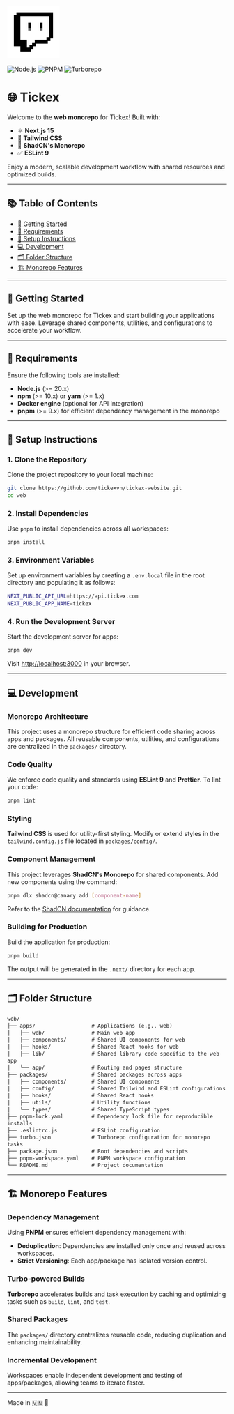 <img src="assets/tkx.png" alt="tickex logo" width="120" height="120">

![Node.js](https://img.shields.io/badge/node-%3E%3D20.x-green.svg)
![PNPM](https://img.shields.io/badge/pnpm-%3E%3D9.x-yellow.svg)
![Turborepo](https://img.shields.io/badge/turbo-monorepo-orange.svg)

# 🌐 Tickex

Welcome to the **web monorepo** for Tickex! Built with:

- ⚛️ **Next.js 15**
- 🎨 **Tailwind CSS**
- 🧩 **ShadCN's Monorepo**
- ✅ **ESLint 9**

Enjoy a modern, scalable development workflow with shared resources and optimized builds.

---

## 📚 Table of Contents

- [🚀 Getting Started](#-getting-started)
- [🔧 Requirements](#-requirements)
- [📂 Setup Instructions](#-setup-instructions)
- [💻 Development](#-development)
- [🗂️ Folder Structure](#️-folder-structure)
- [🏗️ Monorepo Features](#️-monorepo-features)

---

## 🚀 Getting Started

Set up the web monorepo for Tickex and start building your applications with ease. Leverage shared components, utilities, and configurations to accelerate your workflow.

---

## 🔧 Requirements

Ensure the following tools are installed:

- **Node.js** (>= 20.x)
- **npm** (>= 10.x) or **yarn** (>= 1.x)
- **Docker engine** (optional for API integration)
- **pnpm** (>= 9.x) for efficient dependency management in the monorepo

---

## 📂 Setup Instructions

### 1. Clone the Repository

Clone the project repository to your local machine:

```bash
git clone https://github.com/tickexvn/tickex-website.git
cd web
```

### 2. Install Dependencies

Use `pnpm` to install dependencies across all workspaces:

```bash
pnpm install
```

### 3. Environment Variables

Set up environment variables by creating a `.env.local` file in the root directory and populating it as follows:

```bash
NEXT_PUBLIC_API_URL=https://api.tickex.com
NEXT_PUBLIC_APP_NAME=tickex
```

### 4. Run the Development Server

Start the development server for apps:

```bash
pnpm dev
```

Visit [http://localhost:3000](http://localhost:3000) in your browser.

---

## 💻 Development

### Monorepo Architecture

This project uses a monorepo structure for efficient code sharing across apps and packages. All reusable components, utilities, and configurations are centralized in the `packages/` directory.

### Code Quality

We enforce code quality and standards using **ESLint 9** and **Prettier**. To lint your code:

```bash
pnpm lint
```

### Styling

**Tailwind CSS** is used for utility-first styling. Modify or extend styles in the `tailwind.config.js` file located in `packages/config/`.

### Component Management

This project leverages **ShadCN's Monorepo** for shared components. Add new components using the command:

```bash
pnpm dlx shadcn@canary add [component-name]
```

Refer to the [ShadCN documentation](https://ui.shadcn.com/docs) for guidance.

### Building for Production

Build the application for production:

```bash
pnpm build
```

The output will be generated in the `.next/` directory for each app.

---

## 🗂️ Folder Structure

```plaintext
web/
├── apps/                  # Applications (e.g., web)
│   ├── web/               # Main web app
│   ├── components/        # Shared UI components for web
│   ├── hooks/             # Shared React hooks for web
│   ├── lib/               # Shared library code specific to the web app
│   └── app/               # Routing and pages structure
├── packages/              # Shared packages across apps
│   ├── components/        # Shared UI components
│   ├── config/            # Shared Tailwind and ESLint configurations
│   ├── hooks/             # Shared React hooks
│   ├── utils/             # Utility functions
│   └── types/             # Shared TypeScript types
├── pnpm-lock.yaml         # Dependency lock file for reproducible installs
├── .eslintrc.js           # ESLint configuration
├── turbo.json             # Turborepo configuration for monorepo tasks
├── package.json           # Root dependencies and scripts
├── pnpm-workspace.yaml    # PNPM workspace configuration
└── README.md              # Project documentation
```

---

## 🏗️ Monorepo Features

### Dependency Management

Using **PNPM** ensures efficient dependency management with:

- **Deduplication**: Dependencies are installed only once and reused across workspaces.
- **Strict Versioning**: Each app/package has isolated version control.

### Turbo-powered Builds

**Turborepo** accelerates builds and task execution by caching and optimizing tasks such as `build`, `lint`, and `test`.

### Shared Packages

The `packages/` directory centralizes reusable code, reducing duplication and enhancing maintainability.

### Incremental Development

Workspaces enable independent development and testing of apps/packages, allowing teams to iterate faster.

---

Made in 🇻🇳 🚀
